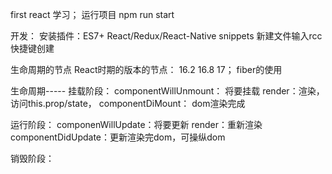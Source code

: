 first react 学习；
运行项目
npm run start


开发：
安装插件：ES7+ React/Redux/React-Native snippets
新建文件输入rcc快捷键创建

生命周期的节点
React时期的版本的节点： 16.2 16.8 17；
fiber的使用

生命周期-----
挂载阶段：
componentWillUnmount： 将要挂载
render：渲染，访问this.prop/state，
componentDiMount： dom渲染完成

运行阶段：
componenWillUpdate：将要更新
render：重新渲染
componentDidUpdate：更新渲染完dom，可操纵dom

销毁阶段：
